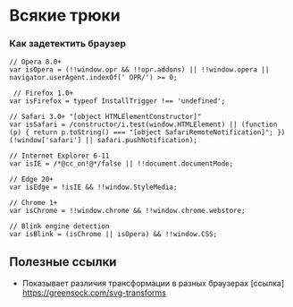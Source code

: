 # Всякие трюки 
### Как задетектить браузер

    // Opera 8.0+
    var isOpera = (!!window.opr && !!opr.addons) || !!window.opera || navigator.userAgent.indexOf(' OPR/') >= 0;

     // Firefox 1.0+
    var isFirefox = typeof InstallTrigger !== 'undefined';

    // Safari 3.0+ "[object HTMLElementConstructor]" 
    var isSafari = /constructor/i.test(window.HTMLElement) || (function (p) { return p.toString() === "[object SafariRemoteNotification]"; })   (!window['safari'] || safari.pushNotification);

    // Internet Explorer 6-11
    var isIE = /*@cc_on!@*/false || !!document.documentMode;

    // Edge 20+
    var isEdge = !isIE && !!window.StyleMedia;

    // Chrome 1+
    var isChrome = !!window.chrome && !!window.chrome.webstore;

    // Blink engine detection
    var isBlink = (isChrome || isOpera) && !!window.CSS;

## Полезные ссылки

- Показывает различия трансформации в разных браузерах [ссылка] <https://greensock.com/svg-transforms>
